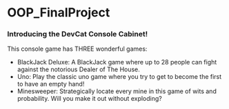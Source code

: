 # OOP_FinalProject
### Introducing the DevCat Console Cabinet!
This console game has THREE wonderful games:
- BlackJack Deluxe: A BlackJack game where up to 28 people can fight against the notorious Dealer of The House.
- Uno: Play the classic uno game where you try to get to become the first to have an empty hand!
- Minesweeper: Strategically locate every mine in this game of wits and probability. Will you make it out without exploding?
